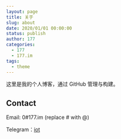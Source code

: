```yaml
---
layout: page
title: 关于
slug: about
date: 2020/01/01 00:00:00
status: publish
author: 177
categories: 
  - 177
  - 177.im
tags: 
  - theme
---
```


这里是我的个人博客，通过 GitHub 管理与构建。


## Contact

Email: 0#177.im (replace # with @)

Telegram：[iot](https://t.me/yuolvv)

